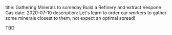 title:  Gathering Minerals to someday Build a Refinery and extract Vespone Gas
date: 2020-07-10
description: Let's learn to order our workers to gather some minerals closest to them, not expect an optimal spread!

TBD
